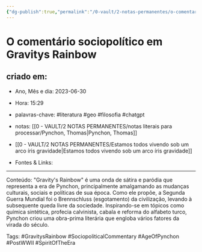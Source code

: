 ```yaml
---
{"dg-publish":true,"permalink":"/0-vault/2-notas-permanentes/o-comentario-sociopolitico-em-gravitys-rainbow/","tags":["permanente","literatura","geo","filosofia","chatgpt","GravitysRainbow","SociopoliticalCommentary","AgeOfPynchon","PostWWII","SpiritOfTheEra"],"dgHomeLink":true,"dgShowLocalGraph":true,"dgShowFileTree":true,"dgEnableSearch":true,"noteIcon":""}
---
```


# O comentário sociopolítico em Gravitys Rainbow

## criado em: 
-  Ano, Mês e dia: 2023-06-30
- Hora: 15:29

- palavras-chave: #literatura #geo #filosofia #chatgpt 
- notas: [[0 - VAULT/2 NOTAS PERMANENTES/notas literais para processar/Pynchon, Thomas\|Pynchon, Thomas]]
- [[0 - VAULT/2 NOTAS PERMANENTES/Estamos todos vivendo sob um arco íris gravidade\|Estamos todos vivendo sob um arco íris gravidade]]
- Fontes & Links: 
---

Conteúdo: "Gravity's Rainbow" é uma onda de sátira e paródia que representa a era de Pynchon, principalmente amalgamando as mudanças culturais, sociais e políticas de sua época. Como ele propõe, a Segunda Guerra Mundial foi o Brennschluss (esgotamento) da civilização, levando à subsequente queda livre da sociedade. Inspirando-se em tópicos como química sintética, profecia calvinista, cabala e reforma do alfabeto turco, Pynchon criou uma obra-prima literária que engloba vários fatores da virada do século.


Tags: #GravitysRainbow #SociopoliticalCommentary #AgeOfPynchon #PostWWII #SpiritOfTheEra